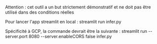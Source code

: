 Attention : cet outil a un but strictement démonstratif et ne doit pas être utilisé dans des conditions réelles

Pour lancer l'app streamlit en local : streamlit run infer.py

Spécificité à GCP, la commande devrait être la suivante : streamlit run --server.port 8080 --server.enableCORS false infer.py
